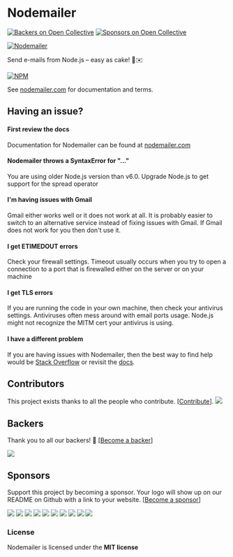 # Nodemailer
[![Backers on Open Collective](https://opencollective.com/nodemailer/backers/badge.svg)](#backers) [![Sponsors on Open Collective](https://opencollective.com/nodemailer/sponsors/badge.svg)](#sponsors) 

[![Nodemailer](https://raw.githubusercontent.com/nodemailer/nodemailer/master/assets/nm_logo_200x136.png)](https://nodemailer.com/about/)

Send e-mails from Node.js – easy as cake! 🍰✉️

[![NPM](https://nodei.co/npm/nodemailer.png?downloads=true&downloadRank=true&stars=true)](https://nodemailer.com/about/)

See [nodemailer.com](https://nodemailer.com/) for documentation and terms.

## Having an issue?

#### First review the docs

Documentation for Nodemailer can be found at [nodemailer.com](https://nodemailer.com/about/)

#### Nodemailer throws a SyntaxError for "..."

You are using older Node.js version than v6.0. Upgrade Node.js to get support for the spread operator

#### I'm having issues with Gmail

Gmail either works well or it does not work at all. It is probably easier to switch to an alternative service instead of fixing issues with Gmail. If Gmail does not work for you then don't use it.

#### I get ETIMEDOUT errors

Check your firewall settings. Timeout usually occurs when you try to open a connection to a port that is firewalled either on the server or on your machine

#### I get TLS errors

If you are running the code in your own machine, then check your antivirus settings. Antiviruses often mess around with email ports usage. Node.js might not recognize the MITM cert your antivirus is using.

#### I have a different problem

If you are having issues with Nodemailer, then the best way to find help would be [Stack Overflow](https://stackoverflow.com/search?q=nodemailer) or revisit the [docs](https://nodemailer.com/about/).



## Contributors

This project exists thanks to all the people who contribute. [[Contribute](CONTRIBUTING.md)].
<a href="graphs/contributors"><img src="https://opencollective.com/nodemailer/contributors.svg?width=890" /></a>


## Backers

Thank you to all our backers! 🙏 [[Become a backer](https://opencollective.com/nodemailer#backer)]

<a href="https://opencollective.com/nodemailer#backers" target="_blank"><img src="https://opencollective.com/nodemailer/backers.svg?width=890"></a>


## Sponsors

Support this project by becoming a sponsor. Your logo will show up on our README on Github with a link to your website. [[Become a sponsor](https://opencollective.com/nodemailer#sponsor)]

<a href="https://opencollective.com/nodemailer/sponsor/0/website" target="_blank"><img src="https://opencollective.com/nodemailer/sponsor/0/avatar.svg"></a>
<a href="https://opencollective.com/nodemailer/sponsor/1/website" target="_blank"><img src="https://opencollective.com/nodemailer/sponsor/1/avatar.svg"></a>
<a href="https://opencollective.com/nodemailer/sponsor/2/website" target="_blank"><img src="https://opencollective.com/nodemailer/sponsor/2/avatar.svg"></a>
<a href="https://opencollective.com/nodemailer/sponsor/3/website" target="_blank"><img src="https://opencollective.com/nodemailer/sponsor/3/avatar.svg"></a>
<a href="https://opencollective.com/nodemailer/sponsor/4/website" target="_blank"><img src="https://opencollective.com/nodemailer/sponsor/4/avatar.svg"></a>
<a href="https://opencollective.com/nodemailer/sponsor/5/website" target="_blank"><img src="https://opencollective.com/nodemailer/sponsor/5/avatar.svg"></a>
<a href="https://opencollective.com/nodemailer/sponsor/6/website" target="_blank"><img src="https://opencollective.com/nodemailer/sponsor/6/avatar.svg"></a>
<a href="https://opencollective.com/nodemailer/sponsor/7/website" target="_blank"><img src="https://opencollective.com/nodemailer/sponsor/7/avatar.svg"></a>
<a href="https://opencollective.com/nodemailer/sponsor/8/website" target="_blank"><img src="https://opencollective.com/nodemailer/sponsor/8/avatar.svg"></a>
<a href="https://opencollective.com/nodemailer/sponsor/9/website" target="_blank"><img src="https://opencollective.com/nodemailer/sponsor/9/avatar.svg"></a>



### License

Nodemailer is licensed under the **MIT license**
